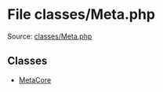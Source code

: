 File classes/Meta.php
=========

Source: [classes/Meta.php](https://github.com/PrestaShop/PrestaShop/blob/1.5.0.15/classes/Meta.php)


Classes
-------

* [MetaCore](class.MetaCore.md)

